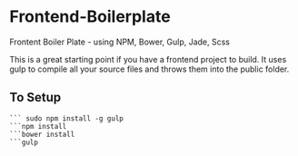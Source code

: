 # Frontend-Boilerplate
Frontent Boiler Plate - using NPM, Bower, Gulp, Jade, Scss

This is a great starting point if you have a frontend project to build. It uses gulp to compile all your source files and throws them into the public folder.

## To Setup
``` sudo npm install -g bower
``` sudo npm install -g gulp
```npm install
```bower install
```gulp
